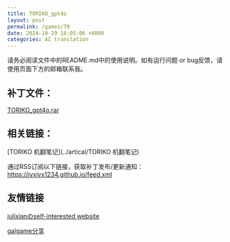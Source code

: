 ```yaml
---
title: TORIKO_gpt4o
layout: post
permalink: /games/70
date: 2024-10-29 16:05:06 +0800
categories: AI translation
---
```



请务必阅读文件中的README.md中的使用说明。如有运行问题 or bug反馈，请使用页面下方的邮箱联系我。

## 补丁文件：

[TORIKO_gpt4o.rar](../resources/TORIKO_gpt4o.rar)

 

## 相关链接：

[TORIKO 机翻笔记](../artical/TORIKO 机翻笔记)

 

通过RSS订阅以下链接，获取补丁发布/更新通知：https://jyxjyx1234.github.io/feed.xml

## 友情链接

[julixianのself-interested website](https://julixian-siw.worldsystem.top/) 

[galgame分享](https://t.me/galgpt)